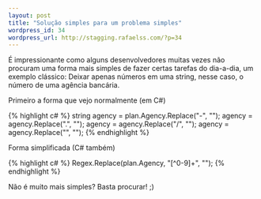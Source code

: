 ```yaml
--- 
layout: post
title: "Solução simples para um problema simples"
wordpress_id: 34
wordpress_url: http://stagging.rafaelss.com/?p=34
---
```

<p>
  É impressionante como alguns desenvolvedores muitas vezes não procuram uma forma mais simples de
  fazer certas tarefas do dia-a-dia, um exemplo clássico: Deixar apenas números em uma string,
  nesse caso, o número de uma agência bancária.
</p>

<p>Primeiro a forma que vejo normalmente (em C#)</p>

{% highlight c# %}
string agency = plan.Agency.Replace("-", "");
agency = agency.Replace(".", "");
agency = agency.Replace("/", "");
agency = agency.Replace("", "");
{% endhighlight %}

<p>Forma simplificada (C# também)</p>

{% highlight c# %}
Regex.Replace(plan.Agency, "[^0-9]+", "");
{% endhighlight %}

<p>Não é muito mais simples? Basta procurar! ;)</p>